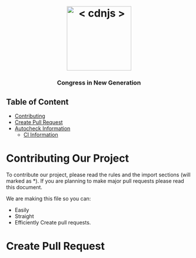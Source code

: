 
<h1 align="center">
    <a href="https://cdnjs.com"><img src="https://avatars.githubusercontent.com/u/87930389?s=400&u=0eddc6cfe575184fd12b178eeec6a8df4ff3b0f7&v=4" width="175px" alt="< cdnjs >"></a>
</h1>

<h3 align="center">Congress in New Generation</h3>

## Table of Content
 * [Contributing](#contributing-our-project)
 * [Create Pull Request](#create-pull-request) 
 * [Autocheck Information](#autocheck-information)
	 * [CI Information](#ci-information)
  

# Contributing Our Project
To contribute our project, please read the rules and the import sections (will marked as *). If you are planning to make major pull requests please read this document.

We are making this file so you can:

- Easily
- Straight
- Efficiently
Create pull requests.

# Create Pull Request
